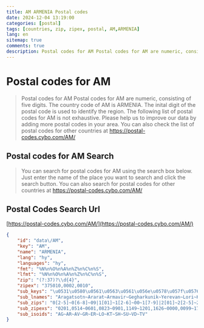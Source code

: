 ```yaml
---
title: AM ARMENIA Postal codes 
date: 2024-12-04 13:19:00
categories: [postal]
tags: [countries, zip, zipex, postal, AM,ARMENIA]
lang: en
sitemap: true
comments: true
description: Postal codes for AM Postal codes for AM are numeric, consisting of five digits. The country code of AM is ARMENIA. The inital digit of the postal code is used to identify the region. The following list of postal codes for AM is not exhaustive. Please help us to improve our data by adding more postal codes in your area. You can also check the list of postal codes for other countries at https://postal-codes.cybo.com/AM/
---
```


# Postal codes for AM
> Postal codes for AM Postal codes for AM are numeric, consisting of five digits. The country code of AM is ARMENIA. The inital digit of the postal code is used to identify the region. The following list of postal codes for AM is not exhaustive. Please help us to improve our data by adding more postal codes in your area. You can also check the list of postal codes for other countries at https://postal-codes.cybo.com/AM/

## Postal codes for AM Search 
> You can search for postal codes for AM using the search box below. Just enter the name of the place you want to search and click the search button. You can also search for postal codes for other countries at https://postal-codes.cybo.com/AM/

## Postal Codes Search Url

[https://postal-codes.cybo.com/AM/](https://postal-codes.cybo.com/AM/)
```json
{
    "id": "data\/AM",
    "key": "AM",
    "name": "ARMENIA",
    "lang": "hy",
    "languages": "hy",
    "fmt": "%N%n%O%n%A%n%Z%n%C%n%S",
    "lfmt": "%N%n%O%n%A%n%Z%n%C%n%S",
    "zip": "(?:37)?\\d{4}",
    "zipex": "375010,0002,0010",
    "sub_keys": "\u0531\u0580\u0561\u0563\u0561\u056e\u0578\u057f\u0576~\u0531\u0580\u0561\u0580\u0561\u057f~\u0531\u0580\u0574\u0561\u057e\u056b\u0580~\u0533\u0565\u0572\u0561\u0580\u0584\u0578\u0582\u0576\u056b\u0584~\u0535\u0580\u0587\u0561\u0576~\u053c\u0578\u057c\u056b~\u053f\u0578\u057f\u0561\u0575\u0584~\u0547\u056b\u0580\u0561\u056f~\u054d\u0575\u0578\u0582\u0576\u056b\u0584~\u054e\u0561\u0575\u0578\u0581 \u0571\u0578\u0580~\u054f\u0561\u057e\u0578\u0582\u0577",
    "sub_lnames": "Aragatsotn~Ararat~Armavir~Gegharkunik~Yerevan~Lori~Kotayk~Shirak~Syunik~Vayots Dzor~Tavush",
    "sub_zips": "0[2-5]~0[6-8]~09|1[01]~1[2-6]~00~1[7-9]|2[01]~2[2-5]~2[6-9]|3[01]~3[2-5]~3[6-8]~39|4[0-2]",
    "sub_zipexs": "0201,0514~0601,0823~0901,1149~1201,1626~0000,0099~1701,2117~2201,2506~2601,3126~3201,3519~3601,3810~3901,4216",
    "sub_isoids": "AG~AR~AV~GR~ER~LO~KT~SH~SU~VD~TV"
}
```
